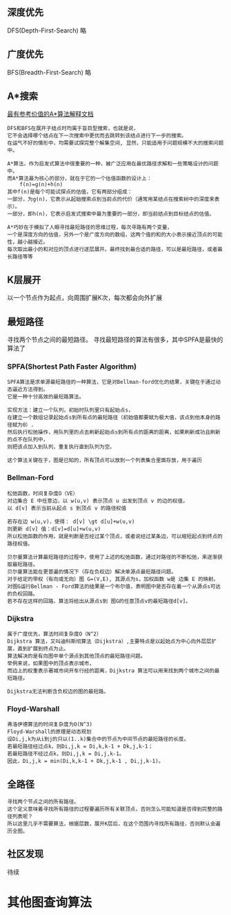 ## 深度优先
DFS(Depth-First-Search)
略

## 广度优先
BFS(Breadth-First-Search)
略

## A*搜索

[最有参考价值的A*算法解释文档](https://blog.csdn.net/hitwhylz/article/details/23089415)

```
DFS和BFS在展开子结点时均属于盲目型搜索，也就是说，
它不会选择哪个结点在下一次搜索中更优而去跳转到该结点进行下一步的搜索。
在运气不好的情形中，均需要试探完整个解集空间, 显然，只能适用于问题规模不大的搜索问题中。

A*算法，作为启发式算法中很重要的一种，被广泛应用在最优路径求解和一些策略设计的问题中。
而A*算法最为核心的部分，就在于它的一个估值函数的设计上：
    f(n)=g(n)+h(n)
其中f(n)是每个可能试探点的估值，它有两部分组成：
一部分，为g(n)，它表示从起始搜索点到当前点的代价（通常用某结点在搜索树中的深度来表示）。
一部分，即h(n)，它表示启发式搜索中最为重要的一部分，即当前结点到目标结点的估值。
```

```
A*巧妙在于模拟了人眼寻找最短路径的思维过程，每次寻路有两个变量，
一个是深度方向的估值，另外一个是广度方向的数组，这两个值的和的大小表示接近顶点的可能性，越小越接近。
每次取出最小的和对应的顶点进行逐层展开。最终找到最合适的路径，可以是最短路径，或者最长路径等等

```

## K层展开
以一个节点作为起点，向周围扩展K次，每次都会向外扩展

## 最短路径
寻找两个节点之间的最短路径。
寻找最短路径的算法有很多，其中SPFA是最快的算法了

### SPFA(Shortest Path Faster Algorithm)
```
SPFA算法是求单源最短路径的一种算法，它是对Bellman-ford优化的结果，关键在于通过动态逼近方法得到。
它是一种十分高效的最短路算法。

实现方法：建立一个队列，初始时队列里只有起始点s，
在建立一个数组记录起始点s到所有点的最短路径（初始值都要赋为极大值，该点到他本身的路径赋为0）.
然后执行松弛操作，用队列里的点去刷新起始点s到所有点的距离的距离，如果刷新成功且刷新的点不在队列中，
则把该点加入到队列，重复执行直到队列为空。
```
```
这个算法关键在于，图是已知的，所有顶点可以放到一个列表集合里面存放，用于遍历
```


### Bellman-Ford
```
松弛函数，时间复杂度O（VE）
对边集合 E 中任意边，以 w(u,v) 表示顶点 u 出发到顶点 v 的边的权值，
以 d[v] 表示当前从起点 s 到顶点 v 的路径权值

若存在边 w(u,v)，使得： d[v] \gt d[u]+w(u,v)
则更新 d[v] 值：d[v]=d[u]+w(u,v)
所以松弛函数的作用，就是判断是否经过某个顶点，或者说经过某条边，可以缩短起点到终点的路径权值。
```

```
贝尔曼算法计算最短路径的过程中，使用了上述的松弛函数，通过对路径的不断松弛，来逐渐获取最短路径。
贝尔曼算法能在更普遍的情况下（存在负权边）解决单源点最短路径问题。
对于给定的带权（有向或无向）图 G=(V,E), 其源点为s，加权函数 w是 边集 E 的映射。
对图G运行Bellman - Ford算法的结果是一个布尔值，表明图中是否存在着一个从源点s可达的负权回路。
若不存在这样的回路，算法将给出从源点s到 图G的任意顶点v的最短路径d[v]。
```

### Dijkstra
```
属于广度优先，算法时间复杂度O（N^2）
Dijkstra 算法，又叫迪科斯彻算法（Dijkstra）,主要特点是以起始点为中心向外层层扩展，直到扩展到终点为止。
算法解决的是有向图中单个源点到其他顶点的最短路径问题。
举例来说，如果图中的顶点表示城市，
而边上的权重表示著城市间开车行经的距离，Dijkstra 算法可以用来找到两个城市之间的最短路径。

Dijkstra无法判断含负权边的图的最短路。
```

### Floyd-Warshall
```
弗洛伊德算法的时间复杂度为O(N^3)
Floyd-Warshall的原理是动态规划
设Di,j,k为从i到j的只以(1..k)集合中的节点为中间节点的最短路径的长度。
若最短路径经过点k，则Di,j,k = Di,k,k-1 + Dk,j,k-1；
若最短路径不经过点k，则Di,j,k = Di,j,k-1。
因此，Di,j,k = min(Di,k,k-1 + Dk,j,k-1 , Di,j,k-1)。
```

## 全路径
```
寻找两个节点之间的所有路径。
这个定义意味着寻找所有路径的过程要遍历所有关联顶点，否则怎么可能知道是否得到完整的路径列表呢？
所以这里几乎不需要算法，根据层数，展开K层后，在这个范围内寻找所有路径，否则默认会遍历全图。
```

## 社区发现
待续


# 其他图查询算法




